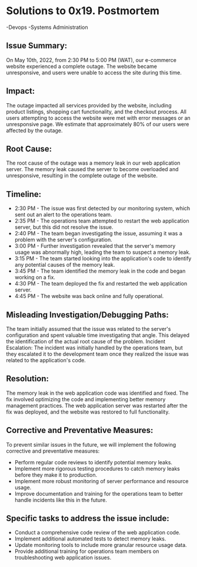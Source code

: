# Solutions to 0x19. Postmortem
-Devops
-Systems Administration

## Issue Summary:
 On May 10th, 2022, from 2:30 PM to 5:00 PM (WAT), our e-commerce website experienced a complete outage. The website became unresponsive, and users were unable to access the site during this time.
## Impact:
 The outage impacted all services provided by the website, including product listings, shopping cart functionality, and the checkout process. All users attempting to access the website were met with error messages or an unresponsive page. We estimate that approximately 80% of our users were affected by the outage.
## Root Cause:
 The root cause of the outage was a memory leak in our web application server. The memory leak caused the server to become overloaded and unresponsive, resulting in the complete outage of the website.
## Timeline:
-	2:30 PM - The issue was first detected by our monitoring system, which sent out an alert to the operations team.
-	2:35 PM - The operations team attempted to restart the web application server, but this did not resolve the issue.
-	2:40 PM - The team began investigating the issue, assuming it was a problem with the server's configuration.
-	3:00 PM - Further investigation revealed that the server's memory usage was abnormally high, leading the team to suspect a memory leak.
-	3:15 PM - The team started looking into the application's code to identify any potential causes of the memory leak.
-	3:45 PM - The team identified the memory leak in the code and began working on a fix.
-	4:30 PM - The team deployed the fix and restarted the web application server.
-	4:45 PM - The website was back online and fully operational.
## Misleading Investigation/Debugging Paths:
 The team initially assumed that the issue was related to the server's configuration and spent valuable time investigating that angle. This delayed the identification of the actual root cause of the problem.
Incident Escalation: The incident was initially handled by the operations team, but they escalated it to the development team once they realized the issue was related to the application's code.
## Resolution:
 The memory leak in the web application code was identified and fixed. The fix involved optimizing the code and implementing better memory management practices. The web application server was restarted after the fix was deployed, and the website was restored to full functionality.
## Corrective and Preventative Measures:
 To prevent similar issues in the future, we will implement the following corrective and preventative measures:
-	Perform regular code reviews to identify potential memory leaks.
-	Implement more rigorous testing procedures to catch memory leaks before they make it to production.
-	Implement more robust monitoring of server performance and resource usage.
-	Improve documentation and training for the operations team to better handle incidents like this in the future.
## Specific tasks to address the issue include:
-	Conduct a comprehensive code review of the web application code.
-	Implement additional automated tests to detect memory leaks.
-	Update monitoring tools to include more granular resource usage data.
-	Provide additional training for operations team members on troubleshooting web application issues.
